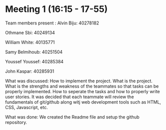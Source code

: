 # Meeting 1 (16:15 - 17-55)

Team members present : 
Alvin Biju: 40278182

Othmane Sbi: 40249134

William White: 40135771

Samy Belmihoub: 40251504

Youssef Youssef: 40285384

John Kaspar: 40285931

What was discussed: How to implement the project. What is the project. What is the strengths and weakness of the teammates so that tasks can be properly implemented.
How to seperate the tasks and how to properly write user stories. It was decided that each teammate will review the fundamentals of git/github along witj web development tools such as HTML, CSS, Javascript, etc.

What was done: We created the Readme file and setup the github repository.
